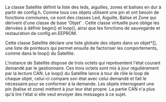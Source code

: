 La classe Satellite définit la liste des leds, aiguilles, zones et balises en dur à partir de config.h. Comme tous ces objets utilisent une pin et ont besoin de fonctions communes, ce sont des classes Led, Aiguille, Balise et Zone qui dérivent d'une classe de base 'Objet' . Cette classe virtuelle pure oblige les dérivées à définir begin() et loop(), ainsi que les fonctions de sauvegarde et restauration de config en EEPROM.

Cette classe Satellite déclare une liste globale des objets dans un objet*[], une liste de pointeurs qui permet ensuite de factoriser les comportements, comme dans le loop() du Satellite.

L'instance de Satellite dispose de trois octets qui représentent l'état courant demandé par le gestionnaire. Ces trois octets sont mis à jour régulièrement par la lecture CAN. Le loop() du Satellite lance à tour de rôle le loop de chaque objet, celui-ci compare son état avec celui demandé et fait le nécessaire pour se conformer à la demande. 
Les objets interrogeant une pin (balise et zone) mettent à jour leur état propre. La partie CAN n'a plus qu'à lire l'état si elle veut envoyer des messages à ce sujet.
